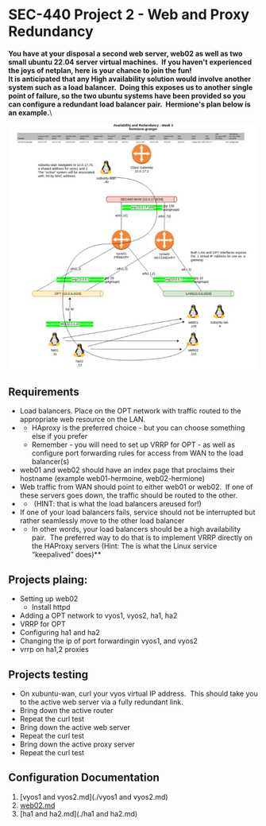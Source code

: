 # SEC-440 Project 2 - Web and Proxy Redundancy

**You have at your disposal a second web server, web02 as well as two small ubuntu 22.04 server virtual machines.  If you haven't experienced the joys of netplan, here is your chance to join the fun!\
It is anticipated that any High availability solution would involve another system such as a load balancer.  Doing this exposes us to another single point of failure, so the two ubuntu systems have been provided so you can configure a redundant load balancer pair.  Hermione's plan below is an example.**\

![17.png](./images/17.png)

## Requirements
*   Load balancers. Place on the OPT network with traffic routed to the appropriate web resource on the LAN.
*   *   HAproxy is the preferred choice - but you can choose something else if you prefer
    *   Remember - you will need to set up VRRP for OPT - as well as configure port forwarding rules for access from WAN to the load balancer(s)
*   web01 and web02 should have an index page that proclaims their hostname (example web01-hermoine, web02-hermione)
*   Web traffic from WAN should point to either web01 or web02.  If one of these servers goes down, the traffic should be routed to the other. 
*   *    (HINT: that is what the load balancers areused for!)
*   If one of your load balancers fails, service should not be interrupted but rather seamlessly move to the other load balancer
*   *   In other words, your load balancers should be a high availability pair.  The preferred way to do that is to implement VRRP directly on the HAProxy servers (Hint: The is what the Linux service “keepalived” does)**

## Projects plaing:

*   Setting up web02
    *   Install httpd
*   Adding a OPT network to vyos1, vyos2, ha1, ha2
*   VRRP for OPT
*   Configuring  ha1 and ha2
*   Changing the ip of port forwardingin vyos1, and vyos2
*   vrrp on ha1,2 proxies

## Projects testing

* On xubuntu-wan, curl your vyos virtual IP address.  This should take you to the active web server via a fully redundant link.
*   Bring down the active router
*   Repeat the curl test
*   Bring down the active web server
*   Repeat the curl test
*   Bring down the active proxy server
*   Repeat the curl test
  
## Configuration Documentation
1. [vyos1 and vyos2.md](./vyos1 and vyos2.md)
2. [web02.md](./web02.md)
3. [ha1 and ha2.md](./ha1 and ha2.md)